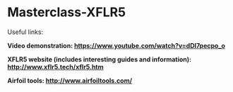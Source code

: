 # Masterclass-XFLR5

Useful links:

**Video demonstration: https://www.youtube.com/watch?v=dDI7pecpo_o**

**XFLR5 website (includes interesting guides and information): http://www.xflr5.tech/xflr5.htm**

**Airfoil tools: http://www.airfoiltools.com/**
